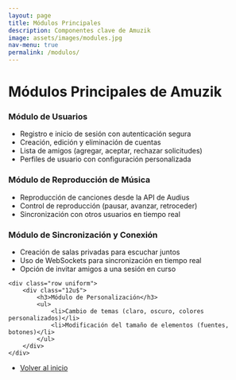 ```yaml
---
layout: page
title: Módulos Principales
description: Componentes clave de Amuzik
image: assets/images/modules.jpg
nav-menu: true
permalink: /modulos/
---
```


# Módulos Principales de Amuzik

<div class="box">
    <div class="row uniform">
        <div class="4u 12u$(medium)">
            <h3>Módulo de Usuarios</h3>
            <ul>
                <li>Registro e inicio de sesión con autenticación segura</li>
                <li>Creación, edición y eliminación de cuentas</li>
                <li>Lista de amigos (agregar, aceptar, rechazar solicitudes)</li>
                <li>Perfiles de usuario con configuración personalizada</li>
            </ul>
        </div>
        <div class="4u 12u$(medium)">
            <h3>Módulo de Reproducción de Música</h3>
            <ul>
                <li>Reproducción de canciones desde la API de Audius</li>
                <li>Control de reproducción (pausar, avanzar, retroceder)</li>
                <li>Sincronización con otros usuarios en tiempo real</li>
            </ul>
        </div>
        <div class="4u$ 12u$(medium)">
            <h3>Módulo de Sincronización y Conexión</h3>
            <ul>
                <li>Creación de salas privadas para escuchar juntos</li>
                <li>Uso de WebSockets para sincronización en tiempo real</li>
                <li>Opción de invitar amigos a una sesión en curso</li>
            </ul>
        </div>
    </div>
    
    <div class="row uniform">
        <div class="12u$">
            <h3>Módulo de Personalización</h3>
            <ul>
                <li>Cambio de temas (claro, oscuro, colores personalizados)</li>
                <li>Modificación del tamaño de elementos (fuentes, botones)</li>
            </ul>
        </div>
    </div>
</div>

<div class="row">
    <div class="6u 12u$(small)">
        <ul class="actions">
            <li><a href="/index.md" class="button next">Volver al inicio</a></li>
        </ul>
    </div>
</div>